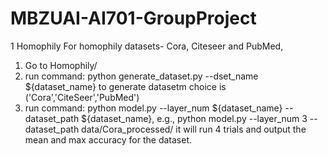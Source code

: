 # MBZUAI-AI701-GroupProject

1 Homophily
For homophily datasets- Cora, Citeseer and PubMed,
1) Go to Homophily/
2) run command: python generate_dataset.py --dset_name ${dataset_name} to generate datasetm choice is ('Cora','CiteSeer','PubMed')
3) run command: python model.py --layer_num ${dataset_name} --dataset_path ${dataset_name}, e.g., 
python model.py --layer_num 3 --dataset_path data/Cora_processed/
it will run 4 trials and output the mean and max accuracy for the dataset.
